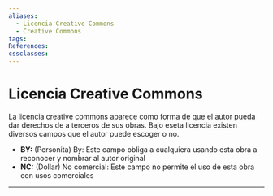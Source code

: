 ```yaml
---
aliases:
  - Licencia Creative Commons
  - Creative Commons
tags: 
References: 
cssclasses:
---
```

# Licencia Creative Commons
La licencia creative commons aparece como forma de que el autor pueda dar derechos de  a terceros de sus obras. Bajo eseta licencia existen diversos campos que el autor puede escoger o no. 

+ **BY:** (Personita) By: Este campo obliga a cualquiera usando esta obra a reconocer y nombrar al autor original
+ **NC:** (Dollar) No comercial: Este campo no permite el uso de esta obra con usos comerciales
***